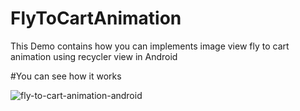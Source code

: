 # FlyToCartAnimation
This Demo contains how you can implements image view fly to cart animation using recycler view in Android 

#You can see how it works 

![fly-to-cart-animation-android](https://cloud.githubusercontent.com/assets/4299123/26275331/6d4458d6-3d7b-11e7-9c2b-75b894f3635a.gif)
